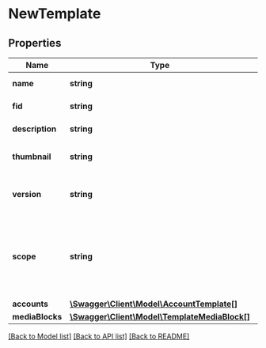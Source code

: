 # NewTemplate

## Properties
Name | Type | Description | Notes
------------ | ------------- | ------------- | -------------
**name** | **string** | Template name | 
**fid** | **string** | Template fid | 
**description** | **string** | Template description | [optional] 
**thumbnail** | **string** | Template thumbnail image url | [optional] 
**version** | **string** | Current version of the template. | [optional] 
**scope** | **string** | Scope of the template, either for all merchants or for specific merchant | 
**accounts** | [**\Swagger\Client\Model\AccountTemplate[]**](AccountTemplate.md) |  | [optional] 
**mediaBlocks** | [**\Swagger\Client\Model\TemplateMediaBlock[]**](TemplateMediaBlock.md) |  | [optional] 

[[Back to Model list]](../README.md#documentation-for-models) [[Back to API list]](../README.md#documentation-for-api-endpoints) [[Back to README]](../README.md)


